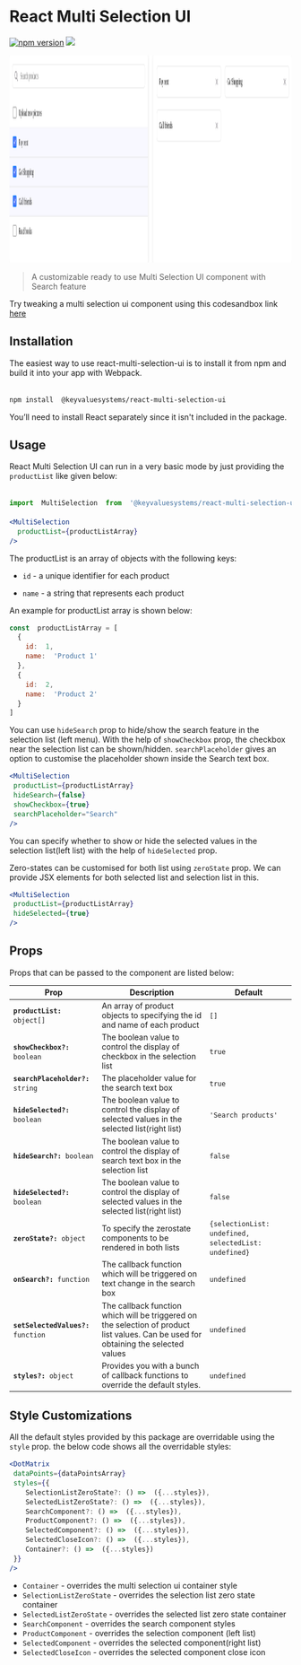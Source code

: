   

# React Multi Selection UI

  

<a  href="https://www.npmjs.com/package/react-dot-matrix-chart"><img  src="https://badgen.net/npm/v/react-dot-matrix-chart?color=blue"  alt="npm version"></a>  <a  href="https://www.npmjs.com/package/react-dot-matrix-chart"  ><img  src="https://img.shields.io/npm/dw/react-dot-matrix-chart?label=Downloads"  /></a>  <a  href="https://github.com/KeyValueSoftwareSystems/react-dot-matrix-chart"><img  src="https://github.com/KeyValueSoftwareSystems/react-dot-matrix-chart/actions/workflows/deploy.yml/badge.svg"  alt=""  /></a>

  

<div  align="center">
<img  src="./screenshot.png"  alt=""  width="1591"  height="370"/>
</div>

  

>A customizable ready to use Multi Selection UI component with Search feature

  

Try tweaking a multi selection ui component using this codesandbox link <a  href="https://codesandbox.io/s/dot-matrix-chart-hqw9z0"  >here</a>

  

## Installation

  

The easiest way to use react-multi-selection-ui is to install it from npm and build it into your app with Webpack.

  

```bash

npm install  @keyvaluesystems/react-multi-selection-ui

```

You’ll need to install React separately since it isn't included in the package.  

## Usage

React Multi Selection UI can run in a very basic mode by just providing the `productList` like given below:

  

```jsx

import  MultiSelection  from  '@keyvaluesystems/react-multi-selection-ui';

<MultiSelection
  productList={productListArray}
/>

```

  

The productList is an array of objects with the following keys:

  

-  `id` - a unique identifier for each product

-  `name` - a string that represents each product

An example for productList array is shown below:

  

```jsx
const  productListArray = [
  {
    id:  1,
    name:  'Product 1'
  },
  {
    id:  2,
    name:  'Product 2'
  }
]
```

You can use `hideSearch` prop to hide/show the search feature in the selection list (left menu).
With the help of `showCheckbox` prop, the checkbox near the selection list can be shown/hidden.
`searchPlaceholder` gives an option to customise the placeholder shown inside the Search text box.
 
```jsx
<MultiSelection
 productList={productListArray}
 hideSearch={false}
 showCheckbox={true}
 searchPlaceholder="Search"
/>
```

  

You can specify whether to show or hide the selected values in the selection list(left list) with the help of `hideSelected` prop.

Zero-states can be customised for both list using `zeroState` prop. We can provide JSX elements for both selected list and selection list in this.

```jsx
<MultiSelection
 productList={productListArray}
 hideSelected={true}
/>
```
## Props

  Props that can be passed to the component are listed below:

<table>
<thead>
<tr>
<th>Prop</th>
<th>Description</th>
<th>Default</th>
</tr>
</thead>
<tbody>
<tr>
<td><code><b>productList:</b> object[]</code></td>
<td>
An array of product objects to specifying the id and name of each product
</td>
<td><code>[]</code></td>
</tr>
<tr>
<td><code><b>showCheckbox?:</b> boolean</code></td>
<td>
The boolean value to control the display of checkbox in the selection list
</td>
<td><code>true</code></td>
</tr>
<tr>
<td><code><b>searchPlaceholder?:</b> string</code></td>
<td>
The placeholder value for the search text box
</td>
<td><code>true</code></td>
</tr>
<tr>
<td><code><b>hideSelected?:</b> boolean</code></td>
<td>
The boolean value to control the display of selected values in the selected list(right list)
</td>
<td><code>'Search products'</code></td>
</tr>
<tr>
<td><code><b>hideSearch?:</b> boolean</code></td>
<td>
The boolean value to control the display of search text box in the selection list
</td>
<td><code>false</code></td>
</tr>
<tr>
<td><code><b>hideSelected?:</b> boolean</code></td>
<td>
The boolean value to control the display of selected values in the selected list(right list)
</td>
<td><code>false</code></td>
</tr>
<tr>
<td><code><b>zeroState?:</b> object</code></td>
<td>
To specify the zerostate components to be rendered in both lists
</td>
<td><code>{selectionList: undefined, selectedList: undefined}</code></td>
</tr>
<tr>
<td><code><b>onSearch?:</b> function</code></td>
<td>
The callback function which will be triggered on text change in the search box
</td>
<td><code>undefined</code></td>
</tr>
<tr>
<td><code><b>setSelectedValues?:</b> function</code></td>
<td>
The callback function which will be triggered on the selection of product list values. Can be used for obtaining the selected values
</td>
<td><code>undefined</code></td>
</tr>
<tr>
<td><code><b>styles?:</b> object</code></td>
<td>
Provides you with a bunch of callback functions to override the default styles.
</td>
<td><code>undefined</code></td>
</tr>
</tbody>
</table>

## Style Customizations


All the default styles provided by this package are overridable using the `style` prop.
the below code shows all the overridable styles:

```jsx
<DotMatrix
 dataPoints={dataPointsArray}
 styles={{
	SelectionListZeroState?: () =>  ({...styles}),
	SelectedListZeroState?: () =>  ({...styles}),
	SearchComponent?: () =>  ({...styles}),
	ProductComponent?: () =>  ({...styles}),
	SelectedComponent?: () =>  ({...styles}),
	SelectedCloseIcon?: () =>  ({...styles}),
	Container?: () =>  ({...styles})
 }}
/>
```
-  `Container` - overrides the multi selection ui container style
-  `SelectionListZeroState` - overrides the selection list zero state container
-  `SelectedListZeroState` - overrides the selected list zero state container
-  `SearchComponent` - overrides the search component styles
-  `ProductComponent` - overrides the selection component (left list)
-  `SelectedComponent` - overrides the selected component(right list)
-  `SelectedCloseIcon` - overrides the selected component close icon